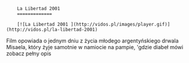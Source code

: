 
        La Libertad 2001 
        =============
        
        [![La Libertad 2001 ](http://vidos.pl/images/player.gif)](http://vidos.pl/la-libertad-2001)
        
        
 Film opowiada o jednym dniu z życia młodego argentyńskiego drwala Misaela, który żyje samotnie w namiocie na pampie, 'gdzie diabeł mówi zobacz pełny opis
    